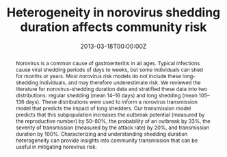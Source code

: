 ---
title: "Heterogeneity in norovirus shedding duration affects community risk"
authors:
- admin
date: "2013-03-18T00:00:00Z"
doi: "https://doi.org/10.1017/s0950268813000496"

# Schedule page publish date (NOT publication's date).
publishDate: "2020-08-01T00:00:00Z"

# Publication type.
# Legend: 0 = Uncategorized; 1 = Conference paper; 2 = Journal article;
# 3 = Preprint / Working Paper; 4 = Report; 5 = Book; 6 = Book section;
# 7 = Thesis; 8 = Patent
publication_types: ["2"]

# Publication name and optional abbreviated publication name.
publication: "American Journal of Public Health"
publication_short: "Am J Public Health"

abstract: "Norovirus is a common cause of gastroenteritis in all ages. Typical infections cause viral shedding periods of days to weeks, but some individuals can shed for months or years. Most norovirus risk models do not include these long-shedding individuals, and may therefore underestimate risk. We reviewed the literature for norovirus-shedding duration data and stratified these data into two distributions: regular shedding (mean 14–16 days) and long shedding (mean 105–136 days). These distributions were used to inform a norovirus transmission model that predicts the impact of long shedders. Our transmission model predicts that this subpopulation increases the outbreak potential (measured by the reproductive number) by 50–80%, the probability of an outbreak by 33%, the severity of transmission (measured by the attack rate) by 20%, and transmission duration by 100%. Characterizing and understanding shedding duration heterogeneity can provide insights into community transmission that can be useful in mitigating norovirus risk."
# Summary. An optional shortened abstract.
# summary: Lorem ipsum dolor sit amet, consectetur adipiscing elit. Duis posuere tellus ac convallis placerat. Proin tincidunt magna sed ex sollicitudin condimentum.

tags:
- Epidemiology
- Transmission
- Virology
- Disease outbreaks
- Norovirus
- Risk factors
- Virus shedding

featured: true

links:
- name: Online Access
  url: https://www.cambridge.org/core/journals/epidemiology-and-infection/article/heterogeneity-in-norovirus-shedding-duration-affects-community-risk/0054B8B187A5AD598A5C9A95FE981439
url_pdf: https://www.jonzelner.net/downloads/papers/milbrath_norovirus_shedding.pdf
# url_code: '#'
# url_dataset: '#'
# url_poster: '#'
# url_project: ''
# url_slides: ''
# url_source: '#'
# url_video: '#'

# Featured image
# To use, add an image named `featured.jpg/png` to your page's folder. 
# image:
#   caption: ''
#   focal_point: ""
#   preview_only: false

# Associated Projects (optional).
#   Associate this publication with one or more of your projects.
#   Simply enter your project's folder or file name without extension.
#   E.g. `internal-project` references `content/project/internal-project/index.md`.
#   Otherwise, set `projects: []`.
# projects:

# Slides (optional).
#   Associate this publication with Markdown slides.
#   Simply enter your slide deck's filename without extension.
#   E.g. `slides: "example"` references `content/slides/example/index.md`.
#   Otherwise, set `slides: ""`.
slides: ""
---
